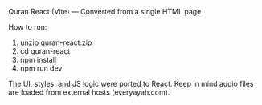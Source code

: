 Quran React (Vite) — Converted from a single HTML page

How to run:
1. unzip quran-react.zip
2. cd quran-react
3. npm install
4. npm run dev

The UI, styles, and JS logic were ported to React. Keep in mind audio files are loaded from external hosts (everyayah.com).
